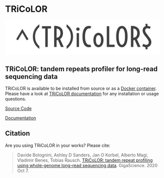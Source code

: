 # TRiCoLOR

![alt text](TRiCoLOR.png)

## TRiCoLOR: tandem repeats profiler for long-read sequencing data

TRiCoLOR is available to be installed from source or as a [Docker container](https://hub.docker.com/r/davidebolo1993/tricolor).
Please have a look at [TRiCoLOR documentation](https://davidebolo1993.github.io/tricolordoc/) for any installation or usage questions.

[Source Code](https://github.com/davidebolo1993/TRiCoLOR/tree/master/TRiCoLOR)

[Documentation](https://davidebolo1993.github.io/tricolordoc/)

## Citation

Are you using TRiCoLOR in your works? Please cite:

> Davide Bolognini, Ashley D Sanders, Jan O Korbel, Alberto Magi, Vladimir Benes, Tobias Rausch. [TRiCoLOR: tandem repeat profiling using whole-genome long-read sequencing data](https://academic.oup.com/gigascience/article/9/10/giaa101/5918863?searchresult=1). GigaScience. 2020 Oct 7.
